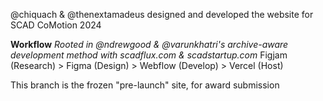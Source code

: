 @chiquach & @thenextamadeus designed and developed the website for SCAD CoMotion 2024

**Workflow**
_Rooted in @ndrewgood & @varunkhatri's archive-aware development method with scadflux.com & scadstartup.com_
Figjam (Research) > Figma (Design) > Webflow (Develop) > Vercel (Host) 


This branch is the frozen "pre-launch" site, for award submission